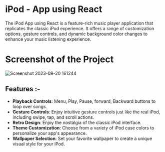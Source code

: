 # iPod - App using React

The iPod App using React is a feature-rich music player application that replicates the classic iPod experience. It offers a range of customization options, gesture controls, and dynamic background color changes to enhance your music listening experience.

# Screenshot of the Project

![Screenshot 2023-09-20 161244](https://github.com/abhishek-2511/iPod-app/assets/91653172/18e74dbe-e581-4d95-bacc-ac09ec2f701b)

## Features :-

- **Playback Controls**: Menu, Play, Pause, forward, Backward buttons to loop over songs.
- **Gesture Controls**: Enjoy intuitive gesture controls just like the real iPod, including swipe, tap, and scroll actions.
- **Retro Design**: Enjoy the nostalgia of the classic iPod interface.
- **Theme Customization**: Choose from a variety of iPod case colors to personalize your app's appearance.
- **Wallpaper Selection**: Set your favorite wallpaper to create a unique visual style for your iPod.
